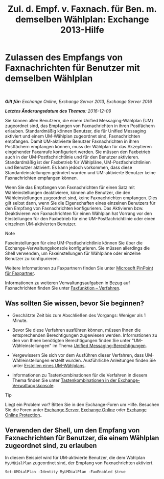 ﻿---
title: 'Zul. d. Empf. v. Faxnach. für Ben. m. demselben Wählplan: Exchange 2013-Hilfe'
TOCTitle: Zulassen des Empfangs von Faxnachrichten für Benutzer mit demselben Wählplan
ms:assetid: cb245028-0b86-4171-879e-934dd35fa626
ms:mtpsurl: https://technet.microsoft.com/de-de/library/Bb124557(v=EXCHG.150)
ms:contentKeyID: 52062779
ms.date: 04/24/2018
mtps_version: v=EXCHG.150
ms.translationtype: HT
---

# Zulassen des Empfangs von Faxnachrichten für Benutzer mit demselben Wählplan

 

_**Gilt für:** Exchange Online, Exchange Server 2013, Exchange Server 2016_

_**Letztes Änderungsdatum des Themas:** 2016-12-09_

Sie können allen Benutzern, die einem Unified Messaging-Wählplan (UM) zugeordnet sind, das Empfangen von Faxnachrichten in ihren Postfächern erlauben. Standardmäßig können Benutzer, die für Unified Messaging aktiviert und einem UM-Wählplan zugeordnet sind, Faxnachrichten empfangen. Damit UM-aktivierte Benutzer Faxnachrichten in ihren Postfächern empfangen können, muss der Wählplan für das Akzeptieren eingehender Faxanrufe konfiguriert werden. Sie müssen den Faxbetrieb auch in der UM-Postfachrichtlinie und für den Benutzer aktivieren. Standardmäßig ist der Faxbetrieb für Wählpläne, UM-Postfachrichtlinien und Benutzer aktiviert. Es kann jedoch vorkommen, dass diese Standardeinstellungen geändert wurden und UM-aktivierte Benutzer keine Faxnachrichten empfangen können.

Wenn Sie das Empfangen von Faxnachrichten für einen Satz mit Wähleinstellungen deaktivieren, können alle Benutzer, die den Wähleinstellungen zugeordnet sind, keine Faxnachrichten empfangen. Dies gilt selbst dann, wenn Sie die Eigenschaften eines einzelnen Benutzers für den Empfang von Faxnachrichten konfigurieren. Das Aktivieren bzw. Deaktivieren von Faxnachrichten für einen Wählplan hat Vorrang vor den Einstellungen für den Faxbetrieb für eine UM-Postfachrichtlinie oder einen einzelnen UM-aktivierten Benutzer.


> [!NOTE]
> Faxeinstellungen für eine UM-Postfachrichtlinie können Sie über die Exchange-Verwaltungskonsole konfigurieren. Sie müssen allerdings die Shell verwenden, um Faxeinstellungen für Wählpläne oder einzelne Benutzer zu konfigurieren.



Weitere Informationen zu Faxpartnern finden Sie unter [Microsoft PinPoint für Faxpartner](https://go.microsoft.com/fwlink/?linkid=190238).

Informationen zu weiteren Verwaltungsaufgaben in Bezug auf Faxnachrichten finden Sie unter [Faxfunktion – Verfahren](faxing-procedures-exchange-2013-help.md).

## Was sollten Sie wissen, bevor Sie beginnen?

  - Geschätzte Zeit bis zum Abschließen des Vorgangs: Weniger als 1 Minute.

  - Bevor Sie diese Verfahren ausführen können, müssen Ihnen die entsprechenden Berechtigungen zugewiesen werden. Informationen zu den von Ihnen benötigten Berechtigungen finden Sie unter "UM-Wähleinstellungen" im Thema [Unified Messaging-Berechtigungen](unified-messaging-permissions-exchange-2013-help.md).

  - Vergewissern Sie sich vor dem Ausführen dieser Verfahren, dass UM-Wähleinstellungen erstellt wurden. Ausführliche Anleitungen finden Sie unter [Erstellen eines UM-Wählplans](create-a-um-dial-plan-exchange-2013-help.md).

  - Informationen zu Tastenkombinationen für die Verfahren in diesem Thema finden Sie unter [Tastenkombinationen in der Exchange-Verwaltungskonsole](keyboard-shortcuts-in-the-exchange-admin-center-exchange-online-protection-help.md).


> [!TIP]
> Liegt ein Problem vor? Bitten Sie in den Exchange-Foren um Hilfe. Besuchen Sie die Foren unter <A href="https://go.microsoft.com/fwlink/p/?linkid=60612">Exchange Server</A>, <A href="https://go.microsoft.com/fwlink/p/?linkid=267542">Exchange Online</A> oder <A href="https://go.microsoft.com/fwlink/p/?linkid=285351">Exchange Online Protection</A>..



## Verwenden der Shell, um den Empfang von Faxnachrichten für Benutzer, die einem Wählplan zugeordnet sind, zu erlauben

In diesem Beispiel wird für UM-aktivierte Benutzer, die dem Wählplan `MyUMDialPlan` zugeordnet sind, der Empfang von Faxnachrichten aktiviert.

    Set-UMDialPlan -Identity MyUMDialPlan -FaxEnabled $true

